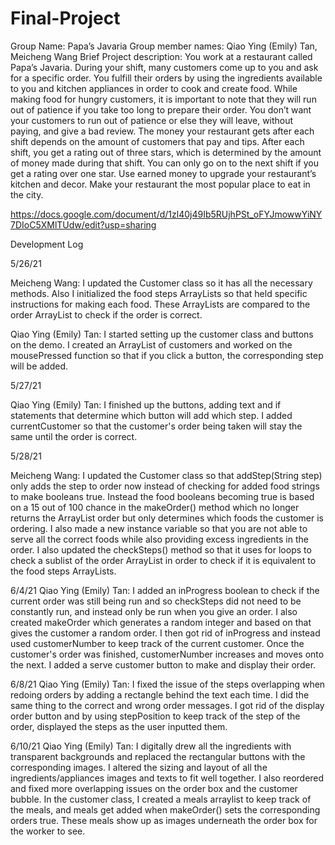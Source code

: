 # Final-Project
Group Name: Papa’s Javaria
Group member names: Qiao Ying (Emily) Tan, Meicheng Wang
Brief Project description:
You work at a restaurant called Papa’s Javaria. During your shift, many customers come up to you and ask for a specific order. You fulfill their orders by using the ingredients available to you and kitchen appliances in order to cook and create food. While making food for hungry customers, it is important to note that they will run out of patience if you take too long to prepare their order. You don’t want your customers to run out of patience or else they will leave, without paying, and give a bad review. The money your restaurant gets after each shift depends on the amount of customers that pay and tips. After each shift, you get a rating out of three stars, which is determined by the amount of money made during that shift. You can only go on to the next shift if you get a rating over one star. Use earned money to upgrade your restaurant’s kitchen and decor. Make your restaurant the most popular place to eat in the city.

https://docs.google.com/document/d/1zl40j49Ib5RUjhPSt_oFYJmowwYiNY7DIoC5XMlTUdw/edit?usp=sharing

Development Log

5/26/21

Meicheng Wang: I updated the Customer class so it has all the necessary methods. Also I initialized the food steps ArrayLists so that held specific instructions for making each food. These ArrayLists are compared to the order ArrayList to check if the order is correct.

Qiao Ying (Emily) Tan: I started setting up the customer class and buttons on the demo. I created an ArrayList of customers and worked on the mousePressed function so that if you click a button, the corresponding step will be added.

5/27/21

Qiao Ying (Emily) Tan: I finished up the buttons, adding text and if statements that determine which button will add which step. I added currentCustomer so that the customer's order being taken will stay the same until the order is correct.

5/28/21

Meicheng Wang: I updated the Customer class so that addStep(String step) only adds the step to order now instead of checking for added food strings to make booleans true. Instead the food booleans becoming true is based on a 15 out of 100 chance in the makeOrder() method which no longer returns the ArrayList order but only determines which foods the customer is ordering. I also made a new instance variable so that you are not able to serve all the correct foods while also providing excess ingredients in the order. I also updated the checkSteps() method so that it uses for loops to check a sublist of the order ArrayList in order to check if it is equivalent to the food steps ArrayLists.

6/4/21
Qiao Ying (Emily) Tan: I added an inProgress boolean to check if the current order was still being run and so checkSteps did not need to be constantly run, and instead only be run when you give an order. I also created makeOrder which generates a random integer and based on that gives the customer a random order. I then got rid of inProgress and instead used customerNumber to keep track of the current customer. Once the customer's order was finished, customerNumber increases and moves onto the next. I added a serve customer button to make and display their order.

6/8/21
Qiao Ying (Emily) Tan: I fixed the issue of the steps overlapping when redoing orders by adding a rectangle behind the text each time. I did the same thing to the correct and wrong order messages. I got rid of the display order button and by using stepPosition to keep track of the step of the order, displayed the steps as the user inputted them.

6/10/21
Qiao Ying (Emily) Tan: I digitally drew all the ingredients with transparent backgrounds and replaced the rectangular buttons with the corresponding images. I altered the sizing and layout of all the ingredients/appliances images and texts to fit well together. I also reordered and fixed more overlapping issues on the order box and the customer bubble. In the customer class, I created a meals arraylist to keep track of the meals, and meals get added when makeOrder() sets the corresponding orders true. These meals show up as images underneath the order box for the worker to see.
